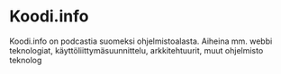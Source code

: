 # Koodi.info

Koodi.info on podcastia suomeksi ohjelmistoalasta.
Aiheina mm. webbi teknologiat, käyttöliittymäsuunnittelu, arkkitehtuurit, muut ohjelmisto teknolog
